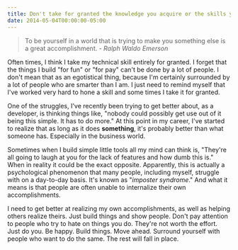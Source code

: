 ```yaml
---
title: Don't take for granted the knowledge you acquire or the skills you hone.
date: 2014-05-04T00:00:00-05:00
---
```

> To be yourself in a world that is trying to make you something else is a great accomplishment. - *Ralph Waldo Emerson*

Often times, I think I take my technical skill entirely for granted. I forget that the things I build "for fun" or "for pay" can't be done by a lot of people. I don't mean that as an egotistical thing, because I'm certainly surrounded by a lot of people who are smarter than I am. I just need to remind myself that I've worked very hard to hone a skill and some times I take it for granted.

One of the struggles, I've recently been trying to get better about, as a developer, is thinking things like, "nobody could possibly get use out of it being this simple. It has to do more." At this point in my career, I've started to realize that as long as it does **something**, it's probably better than what someone has. Especially in the business world.

Sometimes when I build simple little tools all my mind can think is, "They're all going to laugh at you for the lack of features and how dumb this is." When in reality it could be the exact opposite. Apparently, this is actually a psychological phenomenon that many people, including myself, struggle with on a day-to-day basis. It's known as "*imposter syndrome*." And what it means is that people are often unable to internalize their own accomplishments.

I need to get better at realizing my own accomplishments, as well as helping others realize theirs. Just build things and show people. Don't pay attention to people who try to hate on things you do. They're not worth the effort. Just do you. Be happy. Build things. Move ahead. Surround yourself with people who want to do the same. The rest will fall in place.